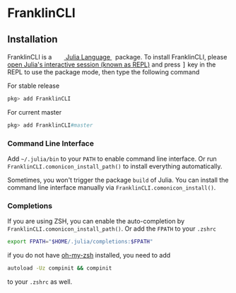 # FranklinCLI


## Installation
<p>
FranklinCLI is a &nbsp;
    <a href="https://julialang.org">
        <img src="https://julialang.org/favicon.ico" width="16em">
        Julia Language
    </a>
    &nbsp; package. To install FranklinCLI,
    please <a href="https://docs.julialang.org/en/v1/manual/getting-started/">open
    Julia's interactive session (known as REPL)</a> and press <kbd>]</kbd> key in the REPL to use the package mode, then type the following command
</p>

For stable release

```julia
pkg> add FranklinCLI
```

For current master

```julia
pkg> add FranklinCLI#master
```

### Command Line Interface

Add `~/.julia/bin` to your `PATH` to enable command line interface. Or run
`FranklinCLI.comonicon_install_path()` to install everything automatically.

Sometimes, you won't trigger the package `build` of Julia. You can install the command line interface
manually via `FranklinCLI.comonicon_install()`.

### Completions

If you are using ZSH, you can enable the auto-completion by `FranklinCLI.comonicon_install_path()`. Or add the `FPATH`
to your `.zshrc`

```sh
export FPATH="$HOME/.julia/completions:$FPATH"
```

if you do not have [oh-my-zsh](https://github.com/ohmyzsh/ohmyzsh) installed, you need to add

```sh
autoload -Uz compinit && compinit
```

to your `.zshrc` as well.
